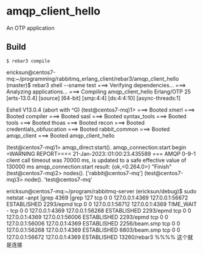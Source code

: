 amqp_client_hello
=====

An OTP application

Build
-----

    $ rebar3 compile


ericksun@centos7-mq:~/programming/rabbitmq_erlang_client/rebar3/amqp_client_hello (master)$ rebar3 shell --sname test
===> Verifying dependencies...
===> Analyzing applications...
===> Compiling amqp_client_hello
Erlang/OTP 25 [erts-13.0.4] [source] [64-bit] [smp:4:4] [ds:4:4:10] [async-threads:1]

Eshell V13.0.4  (abort with ^G)
(test@centos7-mq)1> ===> Booted xmerl
===> Booted compiler
===> Booted sasl
===> Booted syntax_tools
===> Booted tools
===> Booted thoas
===> Booted recon
===> Booted credentials_obfuscation
===> Booted rabbit_common
===> Booted amqp_client
===> Booted amqp_client_hello

(test@centos7-mq)1> amqp_direct:start().
amqp_connection:start begin
=WARNING REPORT==== 21-Jan-2023::01:00:23.435589 ===
AMQP 0-9-1 client call timeout was 70000 ms, is updated to a safe effective value of 130000 ms
amqp_connection:start result: {ok,<0.264.0>}
"Finish"
(test@centos7-mq)2> nodes().
['rabbit@centos7-mq']
(test@centos7-mq)3> node().
'test@centos7-mq'


ericksun@centos7-mq:~/program/rabbitmq-server (ericksun/debug)$ sudo netstat -anpt |grep 4369 |grep 127
tcp        0      0 127.0.0.1:4369          127.0.0.1:56672         ESTABLISHED 2293/epmd
tcp        0      0 127.0.0.1:56712         127.0.0.1:4369          TIME_WAIT   -
tcp        0      0 127.0.0.1:4369          127.0.0.1:56268         ESTABLISHED 2293/epmd
tcp        0      0 127.0.0.1:4369          127.0.0.1:56006         ESTABLISHED 2293/epmd
tcp        0      0 127.0.0.1:56006         127.0.0.1:4369          ESTABLISHED 2256/beam.smp
tcp        0      0 127.0.0.1:56268         127.0.0.1:4369          ESTABLISHED 6803/beam.smp
tcp        0      0 127.0.0.1:56672         127.0.0.1:4369          ESTABLISHED 13260/rebar3   %%%% 这个就是连接



